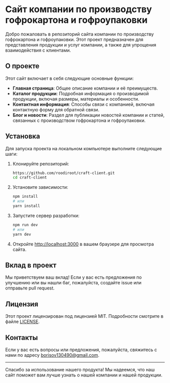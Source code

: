 # Сайт компании по производству гофрокартона и гофроупаковки

Добро пожаловать в репозиторий сайта компании по производству гофрокартона и гофроупаковки. Этот проект предназначен для представления продукции и услуг компании, а также для упрощения взаимодействия с клиентами.

## О проекте

Этот сайт включает в себя следующие основные функции:

- **Главная страница**: Общее описание компании и её преимуществ.
- **Каталог продукции**: Подробная информация о производимой продукции, включая размеры, материалы и особенности.
- **Контактная информация**: Способы связи с компанией, включая контактную форму для обратной связи.
- **Блог и новости**: Раздел для публикации новостей компании и статей, связанных с производством гофрокартона и гофроупаковки.

## Установка

Для запуска проекта на локальном компьютере выполните следующие шаги:

1. Клонируйте репозиторий:

   ```bash
   https://github.com/roodiroot/craft-client.git
   cd craft-client
   ```

2. Установите зависимости:

   ```bash
   npm install
   # или
   yarn install
   ```

3. Запустите сервер разработки:

   ```bash
   npm run dev
   # или
   yarn dev
   ```

4. Откройте [http://localhost:3000](http://localhost:3000) в вашем браузере для просмотра сайта.

## Вклад в проект

Мы приветствуем ваш вклад! Если у вас есть предложения по улучшению или вы нашли баг, пожалуйста, создайте issue или отправьте pull request.

## Лицензия

Этот проект лицензирован под лицензией MIT. Подробности смотрите в файле [LICENSE](LICENSE).

## Контакты

Если у вас есть вопросы или предложения, пожалуйста, свяжитесь с нами по адресу [borisov130490@gmail.com](mailto:borisov130490@gmail.com).

---

Спасибо за использование нашего продукта! Мы надеемся, что наш сайт поможет вам лучше узнать о нашей компании и нашей продукции.
